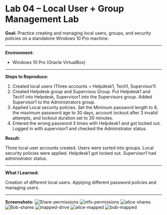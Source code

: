 # Lab 04 – Local User + Group Management Lab

**Goal:**
Practice creating and managing local users, groups, and security policies on a standalone Windows 10 Pro machine.

---

**Environment:**

* Windows 10 Pro (Oracle VirtualBox)


---

**Steps to Reproduce:**

1. Created local users (Three accounts = Helpdesk1, Tech1, Supervisor1)
2. Created Helpdesk group and Supervisos Group. Put Helpdesk1 and Tech1 into Helpdesk, Supervisor1 into the Supervisors group. Added Supervisor1 to the Administrators group.
3. Applied Local security policies. Set the Minimum password length to 8, the maximum password age to 30 days, account lockout after 3 invalid attempts, and lockout duration set to 30 minutes.
4. Entered the wrong password 3 times with Helpdesk1 and got locked out. Logged in with supervisor1 and checked the Administrator status.



**Result:**

Three local user accounts created.
Users were sorted into groups.
Local security policies were applied.
Helpdesk1 got locked out.
Supervisor1 had administrator status.


---

**What I Learned:**

Creation of different local users. Applying different password policies and managing users.

---

**Screenshots:**
![Share-permissions](./screenshots/Share-permissions.png)
![ntfs-permissions](./screenshots/ntfs-permissions.png)
![alice-shares](./screenshots/alice-shares.png)
![Bob-shares](./screenshots/Bob-shares.png)
![mapped-drive](./screenshots/mapped-drive.png)
![alice-mapped](./screenshots/alice-mapped.png)
![bob-mapped](./screenshots/bob-mapped.png)





